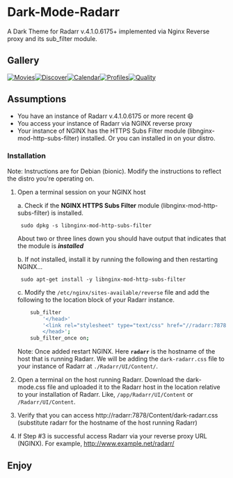 # Dark-Mode-Radarr
A Dark Theme for Radarr v.4.1.0.6175+ implemented via Nginx Reverse proxy and its sub_filter module.

## Gallery
[![Movies](https://i.ibb.co/tH6NGNn/2022-04-19-7-53-13.jpg "Movies")](http://https://i.ibb.co/tH6NGNn/2022-04-19-7-53-13.jpg "Movies")[![Discover](https://i.ibb.co/fMM0jD9/2022-04-19-9-42-22.jpg "Discover")](http://https://i.ibb.co/fMM0jD9/2022-04-19-9-42-22.jpg "Discover")[![Calendar](https://i.ibb.co/VSJ67cr/2022-04-19-7-54-27.jpg "Calendar")](http://https://i.ibb.co/VSJ67cr/2022-04-19-7-54-27.jpg "Calendar")[![Profiles](https://i.ibb.co/bQzrBJv/2022-04-19-7-53-01.jpg "Profiles")](http://https://i.ibb.co/bQzrBJv/2022-04-19-7-53-01.jpg "Profiles")[![Quality](https://i.ibb.co/fGjSk4p/2022-04-19-7-55-29.jpg "Quality")](http://https://i.ibb.co/fGjSk4p/2022-04-19-7-55-29.jpg "Quality")

## Assumptions
- You have an instance of Radarr v.4.1.0.6175 or more recent :smile:
- You access your instance of Radarr via NGINX reverse proxy
- Your instance of NGINX has the HTTPS Subs Filter module (libnginx-mod-http-subs-filter) installed. Or you can installed in on your distro.

### Installation
Note: Instructions are for Debian (bionic). Modify the instructions to reflect the distro you're operating on.

1. Open a terminal session on your NGINX host

	a. Check if the **NGINX HTTPS Subs Filter** module (libnginx-mod-http-subs-filter) is installed. 
    
    	sudo dpkg -s libnginx-mod-http-subs-filter
        
	About two or three lines down you should have output that indicates that the module is ***installed***

	b.  If not installed, install it by running the following and then restarting NGINX...
    
    	sudo apt-get install -y libnginx-mod-http-subs-filter

	c. Modify the `/etc/nginx/sites-available/reverse` file and add the following to the location block of your Radarr instance.
	```bash
    	sub_filter
     		'</head>'
     		'<link rel="stylesheet" type="text/css" href="//radarr:7878/Content/dark-radarr.css">
     		</head>';
    	sub_filter_once on;
	```
	Note: Once added restart NGINX. Here **`radarr`** is the hostname of the host that is running Radarr. We will be adding the `dark-radarr.css` file to your instance of Radarr at `./Radarr/UI/Content/`. 

2. Open a terminal on the host running Radarr. Download the dark-mode.css file and uploaded it to the Radarr host in the location relative to your installation of Radarr. Like, `/app/Radarr/UI/Content` or `/Radarr/UI/Content`.

3. Verify that you can access http://radarr:7878/Content/dark-radarr.css 
(substitute radarr for the hostname of the host running Radarr)

4. If Step #3 is successful access Radarr via your reverse proxy URL (NGINX). For example, http://www.example.net/radarr/

## Enjoy
